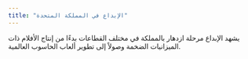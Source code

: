 ```yaml
---
title: "الإبداع في المملكة المتحدة"
---
```

يشهد الإبداع مرحلة ازدهار بالمملكة في مختلف القطاعات بدءًا من إنتاج الأفلام ذات الميزانيات الضخمة وصولاً إلى تطوير ألعاب الحاسوب العالمية.
